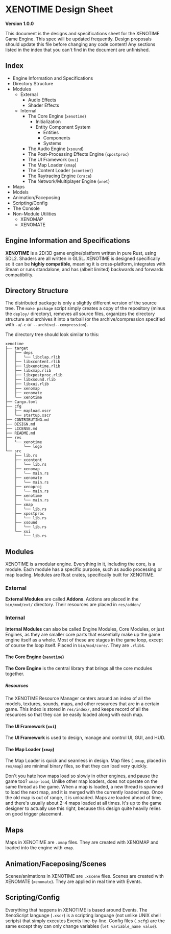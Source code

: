 # XENOTIME Design Sheet

**Version 1.0.0**

This document is the designs and specifications sheet for the XENOTIME Game Engine. This spec will be updated frequently. Design proposals should update this file before changing any code content! Any sections listed in the index that you can't find in the document are unfinished.

## Index

- Engine Information and Specifications
- Directory Structure
- Modules
	- External
		- Audio Effects
		- Shader Effects
	- Internal
		- The Core Engine (`xenotime`)
			- Initialization
			- Entity Component System
				- Entities
				- Components
				- Systems
		- The Audio Engine (`xsound`)
		- The Post-Processing Effects Engine (`xpostproc`)
		- The UI Framework (`xui`)
		- The Map Loader (`xmap`)
		- The Content Loader (`xcontent`)
		- The Raytracing Engine (`xrace`)
		- The Network/Multiplayer Engine (`xnet`)
- Maps
- Models
- Animation/Faceposing
- Scripting/Config
- The Console
- Non-Module Utilities
	- XENOMAP
	- XENOMATE

## Engine Information and Specifications

**XENOTIME** is a 2D/3D game engine/platform written in pure Rust, using SDL2. Shaders are all written in GLSL. XENOTIME is designed specifically so it can be **highly compatible**, meaning it is cross-platform, integrates with Steam or runs standalone, and has (albeit limited) backwards and forwards compatibility.

## Directory Structure

The distributed package is only a slightly different version of the source tree. The `make package` script simply creates a copy of the repository (minus the `deploy/` directory), removes all source files, organizes the directory structure and archives it into a tarball (or the archive/compression specified with `-a`/`-c` or `--archive`/`--compression`).

The directory tree should look similar to this:

```
xenotime
├── target
│   ├── deps
│   │   └── libclap.rlib
│   ├── libxcontent.rlib
│   ├── libxenotime.rlib
│   ├── libxmap.rlib
│   ├── libxpostproc.rlib
│   ├── libxsound.rlib
│   ├── libxui.rlib
│   ├── xenomap
│   ├── xenomate
│   └── xenotime
├── Cargo.toml
├── cfg
│   ├── mapload.xscr
│   └── startup.xscr
├── CONTRIBUTING.md
├── DESIGN.md
├── LICENSE.md
├── README.md
├── res
│   └── xenotime
│       └── logo
└── src
    ├── lib.rs
    ├── xcontent
    │   └── lib.rs
    ├── xenomap
    │   └── main.rs
    ├── xenomate
    │   └── main.rs
    ├── xenoproj
    │   └── main.rs
    ├── xenotime
    │   └── main.rs
    ├── xmap
    │   └── lib.rs
    ├── xpostproc
    │   └── lib.rs
    ├── xsound
    │   └── lib.rs
    └── xui
        └── lib.rs
```

## Modules

XENOTIME is a modular engine. Everything in it, including the core, is a module. Each module has a specific purpose, such as audio processing or map loading. Modules are Rust crates, specifically built for XENOTIME.

### External

**External Modules** are called **Addons**. Addons are placed in the `bin/mod/ext/` directory. Their resources are placed in `res/addon/`

### Internal

**Internal Modules** can also be called Engine Modules, Core Modules, or just Engines, as they are smaller core parts that essentially make up the game engine itself as a whole. Most of these are stages in the game loop, except of course the loop itself. Placed in `bin/mod/core/`. They are `.rlib`s.

#### The Core Engine (`xenotime`)

**The Core Engine** is the central library that brings all the core modules together.

##### Resources

The XENOTIME Resource Manager centers around an index of all the models, textures, sounds, maps, and other resources that are in a certain game. This index is stored in `res/index/`, and keeps record of all the resources so that they can be easily loaded along with each map.

#### The UI Framework (`xui`)

The **UI Framework** is used to design, manage and control UI, GUI, and HUD.

#### The Map Loader (`xmap`)

The Map Loader is quick and seamless in design. Map files (`.xmap`, placed in `res/map`) are minimal binary files, so that they can load very quickly.

Don't you hate how maps load so slowly in other engines, and pause the game too? `xmap-load`, Unlike other map loaders, does not operate on the same thread as the game. When a map is loaded, a new thread is spawned to load the next map, and it is merged with the currently loaded map. Once the old map is out of range, it is unloaded. Maps are loaded ahead of time, and there's usually about 2-4 maps loaded at all times. It's up to the game designer to actually use this right, because this design quite heavily relies on good trigger placement.

## Maps

Maps in XENOTIME are `.xmap` files. They are created with XENOMAP and loaded into the engine with `xmap`.

## Animation/Faceposing/Scenes

Scenes/animations in XENOTIME are `.xscene` files. Scenes are created with XENOMATE (`xenomate`). They are applied in real time with Events.

## Scripting/Config

Everything that happens in XENOTIME is based around Events. The XenoScript language (`.xscr`) is a scripting language (not unlike UNIX shell scripts) that simply executes Events line-by-line. Config files (`.xcfg`) are the same except they can only change variables (`let variable_name value`).
